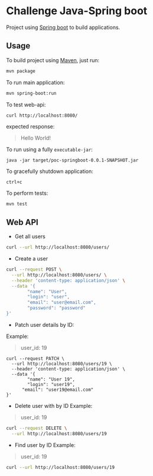 # Challenge Java-Spring boot

Project using [Spring boot] to build  applications.

## Usage
To build project using [Maven], just run:

```sh
mvn package
```

To run main application:
```sh
mvn spring-boot:run
```

To test web-api:
```sh
curl http://localhost:8080/
```

expected response:
> Hello World!

To run using a fully `executable-jar`:
```
java -jar target/poc-springboot-0.0.1-SNAPSHOT.jar
```

To gracefully shutdown application:
```
ctrl+c
```

To perform tests:
```
mvn test
```

## Web API

- Get all users
```sh
curl --url http://localhost:8080/users/
```

- Create a user
```sh
curl --request POST \
  --url http://localhost:8080/users/ \
  --header 'content-type: application/json' \
  --data '{
		"name": "User",
		"login": "user",
		"email": "user@email.com",
		"password": "password"
}'
```

- Patch user details by ID:

Example:
> user_id: 19
```
curl --request PATCH \
  --url http://localhost:8080/users/19 \
  --header 'content-type: application/json' \
  --data '{
		"name": "User 19",
		"login": "user19",
	  "email": "user19@email.com"
}'
```

- Delete user with by ID
Example:
> user_id: 19
```sh
curl --request DELETE \
  --url http://localhost:8080/users/19
```

- Find user by ID
Example:
> user_id: 19
```sh
curl --url http://localhost:8080/users/19
```



[Spring boot]: https://projects.spring.io/spring-boot/
[Maven]: https://maven.apache.org/